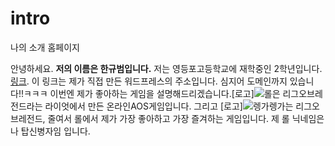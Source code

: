 # intro
나의 소개 홈페이지

안녕하세요. **저의 이름은 한규범입니다.**
저는 영등포고등학교에 재학중인 2학년입니다.
[링크](http://ntmakers.com "자작 워드프레스 링크"). 이 링크는 제가 직접 만든 워드프레스의 주소입니다. 심지어 도메인까지 있습니다!!ㅋㅋㅋ
이번엔 제가 좋아하는 게임을 설명해드리겠습니다.[로고]![롤](https://s-media-cache-ak0.pinimg.com/236x/16/51/ec/1651eccc4e4a518df1382241b3a7610f.jpg "롤 아이콘")은 리그오브레전드라는 라이엇에서 만든 온라인AOS게임입니다.
그리고 [로고]![렝가](http://cfile2.uf.tistory.com/image/2520344A586243AB040C75 "렝가")렝가는 리그오브레전드, 줄여서 롤에서 제가 가장 좋아하고 가장 즐겨하는 게임입니다.
제 롤 닉네임은 나 탑신병자임 입니다.

